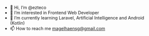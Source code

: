 - 👋 Hi, I’m @ezteco
- 👀 I’m interested in Frontend Web Developer
- 🌱 I’m currently learning Laravel, Artificial Intelligence and Android (Kotlin)
- 📫 How to reach me magelhaensg@gmail.com

<!---
ezteco/ezteco is a ✨ special ✨ repository because its `README.md` (this file) appears on your GitHub profile.
You can click the Preview link to take a look at your changes.
--->
